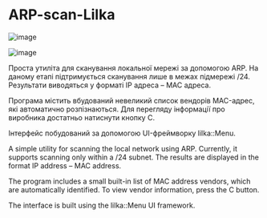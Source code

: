 # ARP-scan-Lilka

![image](https://github.com/user-attachments/assets/8560f725-88eb-46fe-b86a-76cb97b34d35)

![image](https://github.com/user-attachments/assets/55840d99-d0fd-4cb6-9709-25bf4c27c92b)

Проста утиліта для сканування локальної мережі за допомогою ARP.
На даному етапі підтримується сканування лише в межах підмережі /24. Результати виводяться у форматі IP адреса – MAC адреса.

Програма містить вбудований невеликий список вендорів MAC-адрес, які автоматично розпізнаються. Для перегляду інформації про виробника достатньо натиснути кнопку C.

Інтерфейс побудований за допомогою UI-фреймворку lilka::Menu.



A simple utility for scanning the local network using ARP.
Currently, it supports scanning only within a /24 subnet. The results are displayed in the format IP address – MAC address.

The program includes a small built-in list of MAC address vendors, which are automatically identified. To view vendor information, press the C button.

The interface is built using the lilka::Menu UI framework.

